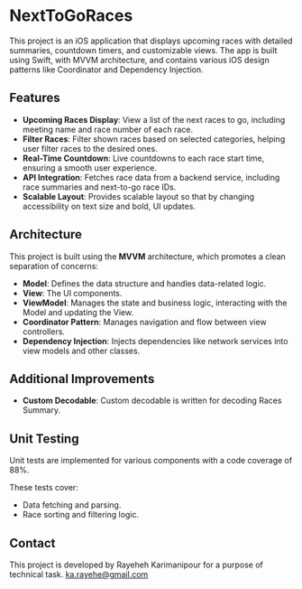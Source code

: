 # NextToGoRaces

This project is an iOS application that displays upcoming races with detailed summaries, countdown timers, and customizable views. The app is built using Swift, with MVVM architecture, and contains various iOS design patterns like Coordinator and Dependency Injection.

## Features

- **Upcoming Races Display**: View a list of the next races to go, including meeting name and race number of each race.
- **Filter Races**: Filter shown races based on selected categories, helping user filter races to the desired ones.
- **Real-Time Countdown**: Live countdowns to each race start time, ensuring a smooth user experience.
- **API Integration**: Fetches race data from a backend service, including race summaries and next-to-go race IDs.
- **Scalable Layout**: Provides scalable layout so that by changing accessibility on text size and bold, UI updates.

## Architecture

This project is built using the **MVVM** architecture, which promotes a clean separation of concerns:

- **Model**: Defines the data structure and handles data-related logic.
- **View**: The UI components.
- **ViewModel**: Manages the state and business logic, interacting with the Model and updating the View.
- **Coordinator Pattern**: Manages navigation and flow between view controllers.
- **Dependency Injection**: Injects dependencies like network services into view models and other classes.

## Additional Improvements
- **Custom Decodable**: Custom decodable is written for decoding Races Summary.

## Unit Testing

Unit tests are implemented for various components with a code coverage of 88%.

These tests cover:
- Data fetching and parsing.
- Race sorting and filtering logic.

## Contact
This project is developed by Rayeheh Karimanipour for a purpose of technical task.
ka.rayehe@gmail.com
